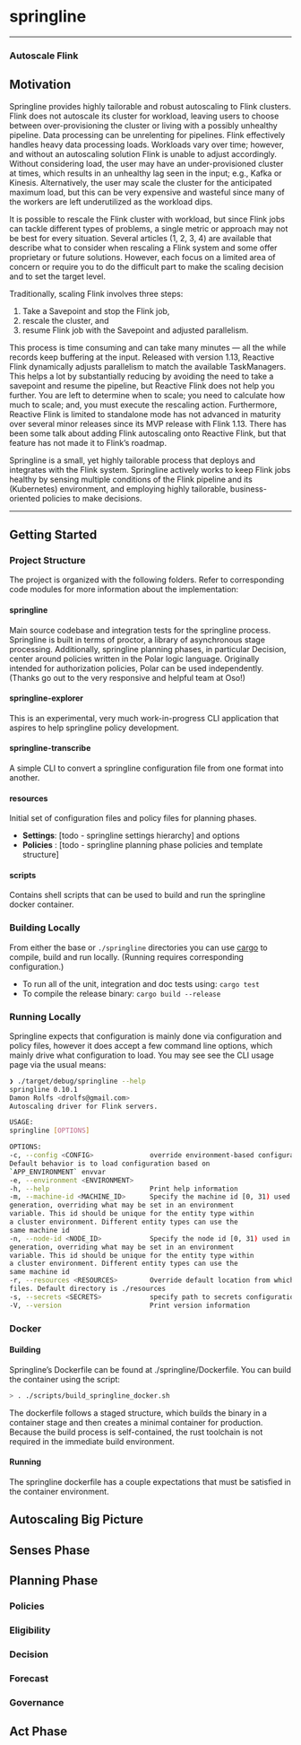 # springline #

----
### Autoscale Flink ###

## Motivation ##  
Springline provides highly tailorable and robust autoscaling to Flink clusters. Flink does not 
autoscale its cluster for workload, leaving users to choose between over-provisioning the cluster or
living with a possibly unhealthy pipeline. Data processing can be unrelenting for pipelines. Flink 
effectively handles heavy data processing loads. Workloads vary over time; however, and without an 
autoscaling solution Flink is unable to adjust accordingly. Without considering load, the user may 
have an under-provisioned cluster at times, which results in an unhealthy lag seen in the input; 
e.g., Kafka or Kinesis. Alternatively, the user may scale the cluster for the anticipated  maximum 
load, but this can be very expensive and wasteful since many of the workers are left underutilized 
as the workload dips.
  
It is possible to rescale the Flink cluster with workload, but since Flink jobs can tackle 
different types of problems, a single metric or approach may not be best for every situation. 
Several articles (1, 2, 3, 4) are available that describe what to consider when rescaling a Flink 
system and some offer proprietary or future solutions.  However, each focus on a limited area of 
concern or require you to do the difficult part to make the scaling decision and to set the target 
level.

Traditionally, scaling Flink involves three steps: 
1) Take a Savepoint and stop the Flink job, 
2) rescale the cluster, and 
3) resume Flink job with the Savepoint and adjusted parallelism. 

This process is time consuming and can take many minutes — all the while records keep buffering at 
the input. Released with version 1.13, Reactive Flink dynamically adjusts parallelism to match the 
available TaskManagers. This helps a lot by substantially reducing by avoiding the need to take a 
savepoint and resume the pipeline, but Reactive Flink does not help you further. You are left to 
determine when to scale; you need to calculate how much to scale; and, you must execute the 
rescaling action. Furthermore, Reactive Flink is limited to standalone mode has not advanced in 
maturity over several minor releases since its MVP release with Flink 1.13. There has been some talk
about adding Flink autoscaling onto Reactive Flink, but that feature has not made it to Flink’s 
roadmap. 
  
Springline is a small, yet highly tailorable process that deploys and integrates with the Flink 
system. Springline actively works to keep Flink jobs healthy by sensing multiple conditions of the 
Flink pipeline and its (Kubernetes) environment, and employing highly tailorable, business-oriented 
policies to make decisions.

----

## Getting Started ##
### Project Structure ###
The project is organized with the following folders. Refer to corresponding code modules for more 
information about the implementation:

#### springline ####
Main source codebase and integration tests for the springline process. Springline is built in terms 
of proctor, a library of asynchronous stage processing. Additionally, springline planning phases, 
in particular Decision, center around policies written in the Polar logic language. Originally 
intended for authorization policies, Polar can be used independently. (Thanks go out to the very 
responsive and helpful team at Oso!)

#### springline-explorer ####
This is an experimental, very much work-in-progress CLI application that aspires to help springline 
policy development.

#### springline-transcribe ####
A simple CLI to convert a springline configuration file from one format into another. 

#### resources ####
Initial set of configuration files and policy files for planning phases. 
* __Settings__: [todo - springline settings hierarchy] and options
* __Policies__ : [todo - springline planning phase policies and template structure]

#### scripts ####
Contains shell scripts that can be used to build and run the springline docker container.

### Building Locally ###
From either the base or `./springline` directories you can use [cargo](https://doc.rust-lang.org/cargo/)
to compile, build and run locally. (Running requires corresponding configuration.)

* To run all of the unit, integration and doc tests using: `cargo test`
* To compile the release binary: `cargo build --release`

### Running Locally ###
Springline expects that configuration is mainly done via configuration and policy files, however it
does accept a few command line options, which mainly drive what configuration to load. You may see 
see the CLI usage page via the usual means:

```sh
❯ ./target/debug/springline --help
springline 0.10.1
Damon Rolfs <drolfs@gmail.com>
Autoscaling driver for Flink servers.

USAGE:
springline [OPTIONS]

OPTIONS:
-c, --config <CONFIG>              override environment-based configuration file to load.
Default behavior is to load configuration based on
`APP_ENVIRONMENT` envvar
-e, --environment <ENVIRONMENT>
-h, --help                         Print help information
-m, --machine-id <MACHINE_ID>      Specify the machine id [0, 31) used in correlation id
generation, overriding what may be set in an environment
variable. This id should be unique for the entity type within
a cluster environment. Different entity types can use the
same machine id
-n, --node-id <NODE_ID>            Specify the node id [0, 31) used in correlation id
generation, overriding what may be set in an environment
variable. This id should be unique for the entity type within
a cluster environment. Different entity types can use the
same machine id
-r, --resources <RESOURCES>        Override default location from which to load configuration
files. Default directory is ./resources
-s, --secrets <SECRETS>            specify path to secrets configuration file
-V, --version                      Print version information

```

### Docker ###
#### Building ####
Springline’s Dockerfile can be found at ./springline/Dockerfile. You can build the container using 
the script:
```sh
> . ./scripts/build_springline_docker.sh
```

The dockerfile follows a staged structure, which builds the binary in a container stage and then 
creates a minimal container for production. Because the build process is self-contained, the rust 
toolchain is not required in the immediate build environment.

#### Running ####
The springline dockerfile has a couple expectations that must be satisfied in the container 
environment.

## Autoscaling Big Picture ##

## Senses Phase ##

## Planning Phase ##

### Policies ###

### Eligibility ###

### Decision ###

### Forecast ###

### Governance ###

## Act Phase ##